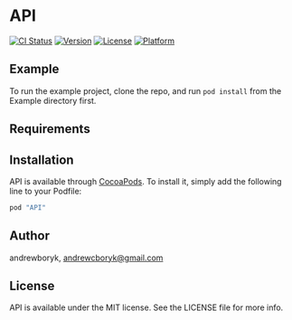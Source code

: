# API

[![CI Status](http://img.shields.io/travis/andrewboryk/API.svg?style=flat)](https://travis-ci.org/andrewboryk/API)
[![Version](https://img.shields.io/cocoapods/v/API.svg?style=flat)](http://cocoapods.org/pods/API)
[![License](https://img.shields.io/cocoapods/l/API.svg?style=flat)](http://cocoapods.org/pods/API)
[![Platform](https://img.shields.io/cocoapods/p/API.svg?style=flat)](http://cocoapods.org/pods/API)

## Example

To run the example project, clone the repo, and run `pod install` from the Example directory first.

## Requirements

## Installation

API is available through [CocoaPods](http://cocoapods.org). To install
it, simply add the following line to your Podfile:

```ruby
pod "API"
```

## Author

andrewboryk, andrewcboryk@gmail.com

## License

API is available under the MIT license. See the LICENSE file for more info.
